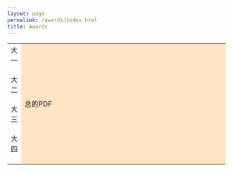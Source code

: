 ```yaml
---
layout: page
permalink: /awards/index.html
title: Awards
---
```



<html>
<head> 
<meta charset="utf-8"> 
<title> 资料 </title> 
</head>
<body>
 
<table width="700" border="0">
<tr>
<td colspan="2" style="background-color:#F8F8FF>
<h1>资料收集</h1>
</td>
</tr>
 
<tr>
<td style="background-color:#7FFFD4;width:200px;">
大一<br>
  <br>
大二<br>
 <br>
大三<br>
 <br>
大四<br>
 <br>
</td>
<td style="background-color:#FFE4C4;height:200px;width:500px;">
总的PDF </td>
</tr>
 
</body>
</html>
